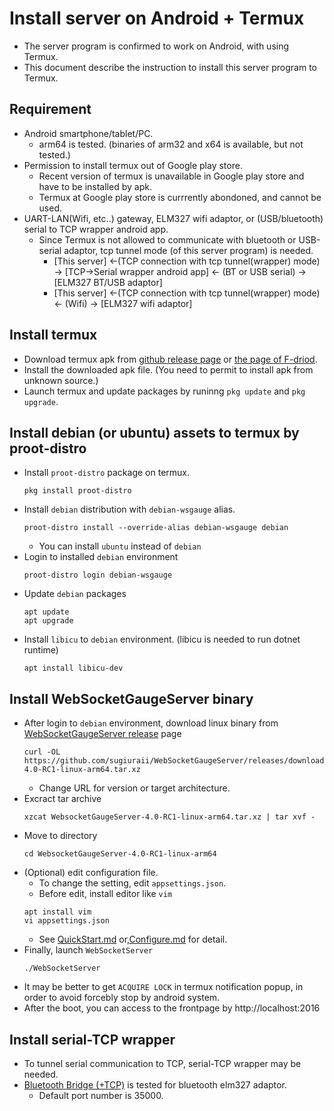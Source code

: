 # Install server on Android + Termux
* The server program is confirmed to work on Android, with using Termux.
* This document describe the instruction to install this server program to Termux.

## Requirement
* Android smartphone/tablet/PC.
    * arm64 is tested. (binaries of arm32 and x64 is available, but not tested.)
* Permission to install termux out of Google play store.
    * Recent version of termux is unavailable in Google play store and have to be installed by apk.
    * Termux at Google play store is currrently abondoned, and cannot be used.
* UART-LAN(Wifi, etc..) gateway, ELM327 wifi adaptor, or (USB/bluetooth) serial to TCP wrapper android app.
    * Since Termux is not allowed to communicate with bluetooth or USB-serial adaptor, tcp tunnel mode (of this server program) is needed.
        * [This server] <-(TCP connection with tcp tunnel(wrapper) mode) -> [TCP->Serial wrapper android app] <- (BT or USB serial) -> [ELM327 BT/USB adaptor]
        * [This server] <-(TCP connection with tcp tunnel(wrapper) mode) <- (Wifi) -> [ELM327 wifi adaptor]

## Install termux
* Download termux apk from [github release page](https://github.com/termux/termux-app/releases) or [the page of F-driod](https://f-droid.org/packages/com.termux/).
* Install the downloaded apk file. (You need to permit to install apk from unknown source.)
* Launch termux and update packages by runinng `pkg update` and `pkg upgrade`.

## Install debian (or ubuntu) assets to termux by proot-distro
* Install `proot-distro` package on termux.
    ```
    pkg install proot-distro
    ```
* Install `debian` distribution with `debian-wsgauge` alias.
    ```
    proot-distro install --override-alias debian-wsgauge debian
    ```
    * You can install `ubuntu` instead of `debian`
* Login to installed `debian` environment
    ```
    proot-distro login debian-wsgauge
    ```
* Update `debian` packages
    ```
    apt update
    apt upgrade
    ```
* Install `libicu` to `debian` environment. (libicu is needed to run dotnet runtime)
    ```
    apt install libicu-dev
    ```

## Install WebSocketGaugeServer binary
* After login to `debian` environment, download linux binary from [WebSocketGaugeServer release](https://github.com/sugiuraii/WebSocketGaugeServer/releases) page
    ```
    curl -OL https://github.com/sugiuraii/WebSocketGaugeServer/releases/download/4.0%2FRC1/WebsocketGaugeServer-4.0-RC1-linux-arm64.tar.xz
    ```
    * Change URL for version or target architecture.
* Excract tar archive
    ```
    xzcat WebsocketGaugeServer-4.0-RC1-linux-arm64.tar.xz | tar xvf -
    ```
* Move to directory
    ```
    cd WebsocketGaugeServer-4.0-RC1-linux-arm64
    ```
* (Optional) edit configuration file.
    * To change the setting, edit `appsettings.json`.
    * Before edit, install editor like `vim`
    ```
    apt install vim
    vi appsettings.json
    ```
    * See [QuickStart.md](QuickStart.md) or,[Configure.md](Configure.md) for detail.
* Finally, launch `WebSocketServer`
    ```
    ./WebSocketServer
    ```
* It may be better to get `ACQUIRE LOCK` in termux notification popup, in order to avoid forcebly stop by android system.
* After the boot, you can access to the frontpage by http://localhost:2016
## Install serial-TCP wrapper
* To tunnel serial communication to TCP, serial-TCP wrapper may be needed. 
* [Bluetooth Bridge (+TCP)](https://play.google.com/store/apps/details?id=masar.bb) is tested for bluetooth elm327 adaptor.
    * Default port number is 35000.

